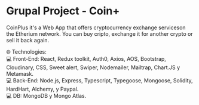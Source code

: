 # Grupal Project - Coin+

CoinPlus it's a Web App that offers cryptocurrency exchange serviceson the Etherium network. You can buy cripto, exchange it for another crypto or sell it back again.


‍🌐 Technologies:
<br/>
‍💻 Front-End: React, Redux toolkit, Auth0, Axios, AOS, Bootstrap, Cloudinary, CSS, Sweet alert, Swiper, Nodemailer, Mailtrap, Chart.JS y Metamask. 
<br/>
‍💻 Back-End: Node.js, Express, Typescript, Typegoose, Mongoose, Solidity, HardHart, Alchemy, y Paypal. 
<br/>
‍💻 DB: MongoDB y Mongo Atlas.
